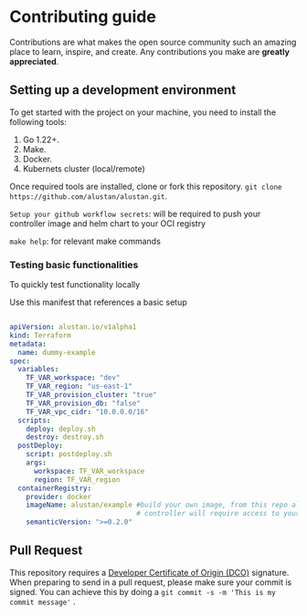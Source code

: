 # Contributing guide

Contributions are what makes the open source community such an amazing place to learn, inspire, and create. Any contributions you make are **greatly appreciated**.

## Setting up a development environment

To get started with the project on your machine, you need to install the following tools:
1. Go 1.22+. 
2. Make. 
3. Docker. 
4. Kubernets cluster (local/remote)

Once required tools are installed, clone or fork this repository. `git clone https://github.com/alustan/alustan.git`.

`Setup your github workflow secrets`: will be required to push your controller image and helm chart to your OCI registry

`make help`: for relevant make commands


### Testing basic functionalities

To quickly test functionality locally

Use this manifest that references a basic setup

```yaml

apiVersion: alustan.io/v1alpha1
kind: Terraform
metadata:
  name: dummy-example
spec:
  variables:
    TF_VAR_workspace: "dev"
    TF_VAR_region: "us-east-1"
    TF_VAR_provision_cluster: "true"
    TF_VAR_provision_db: "false"
    TF_VAR_vpc_cidr: "10.0.0.0/16"
  scripts:
    deploy: deploy.sh
    destroy: destroy.sh
  postDeploy:
    script: postdeploy.sh
    args:
      workspace: TF_VAR_workspace
      region: TF_VAR_region
  containerRegistry:
    provider: docker
    imageName: alustan/example #build your own image, from this repo alustan/basic-example since the 
                               # controller will require access to your registry to get tags that match   semantic constraint. Add registry secret to helm values files as specified in Readme before installing the helm chart in a k8s cluster
    semanticVersion: ">=0.2.0"

```

## Pull Request

This repository requires a [Developer Certificate of Origin (DCO)](https://developercertificate.org/) signature. 
When preparing to send in a pull request, please make sure your commit is signed. You can achieve this by doing a `git commit -s -m 'This is my commit message'` .

